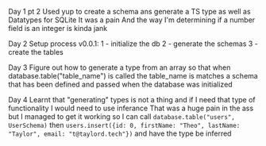 Day 1 pt 2
Used yup to create a schema ans generate a TS type as well as Datatypes for SQLite
It was a pain
And the way I'm determining if a number field is an integer is kinda jank

Day 2
Setup process v0.0.1:
1 - initialize the db
2 - generate the schemas
3 - create the tables

Day 3
Figure out how to generate a type from an array so that when database.table("table_name") is called the table_name is matches a schema that has been defined and passed when the database was initialized

Day 4 
Learnt that "generating" types is not a thing and if I need that type of functionality I would need to use inferance
That was a huge pain in the ass but I managed to get it working so I can call `database.table("users", UserSchema)` then `users.insert({id: 0, firstName: "Theo", lastName: "Taylor", email: "t@taylord.tech"})` and have the type be inferred